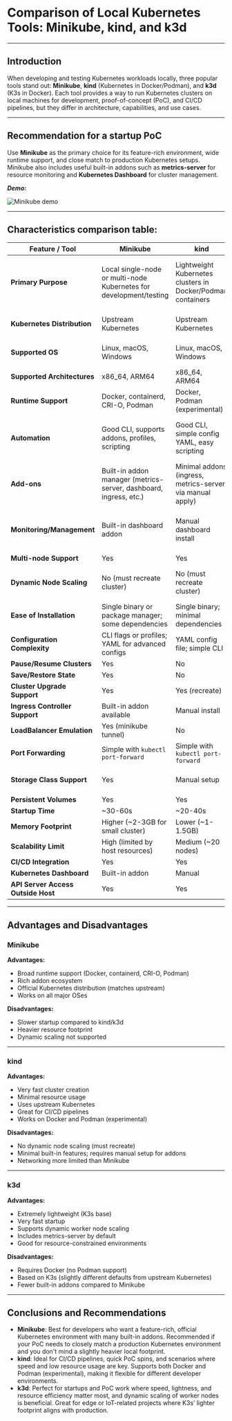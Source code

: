 # Comparison of Local Kubernetes Tools: Minikube, kind, and k3d

---

## Introduction
When developing and testing Kubernetes workloads locally, three popular tools stand out: **Minikube**, **kind** (Kubernetes in Docker/Podman), and **k3d** (K3s in Docker). Each tool provides a way to run Kubernetes clusters on local machines for development, proof-of-concept (PoC), and CI/CD pipelines, but they differ in architecture, capabilities, and use cases.

---

## Recommendation for a startup PoC
Use **Minikube** as the primary choice for its feature-rich environment, wide runtime support, and close match to production Kubernetes setups.  
Minikube also includes useful built-in addons such as **metrics-server** for resource monitoring and **Kubernetes Dashboard** for cluster management.

***Demo:***

![Minikube demo](../minikube/demo.gif)

---

## Characteristics comparison table:

| Feature / Tool                     | Minikube                                                           | kind                                                        | k3d                                                            |
| ---------------------------------- | ------------------------------------------------------------------ | ----------------------------------------------------------- | -------------------------------------------------------------- |
| **Primary Purpose**                | Local single-node or multi-node Kubernetes for development/testing | Lightweight Kubernetes clusters in Docker/Podman containers | Lightweight K3s-based Kubernetes clusters in Docker containers |
| **Kubernetes Distribution**        | Upstream Kubernetes                                                | Upstream Kubernetes                                         | K3s (lightweight Kubernetes)                                   |
| **Supported OS**                   | Linux, macOS, Windows                                              | Linux, macOS, Windows                                       | Linux, macOS, Windows                                          |
| **Supported Architectures**        | x86\_64, ARM64                                                     | x86\_64, ARM64                                              | x86\_64, ARM64                                                 |
| **Runtime Support**                | Docker, containerd, CRI-O, Podman                                  | Docker, Podman (experimental)                               | Docker only                                                    |
| **Automation**                     | Good CLI, supports addons, profiles, scripting                     | Good CLI, simple config YAML, easy scripting                | Good CLI, supports YAML config, node add/remove                |
| **Add-ons**                        | Built-in addon manager (metrics-server, dashboard, ingress, etc.)  | Minimal addons (ingress, metrics-server via manual apply)   | Relies on K3s defaults (metrics-server included)               |
| **Monitoring/Management**          | Built-in dashboard addon                                           | Manual dashboard install                                    | K3s metrics-server preinstalled, manual dashboard              |
| **Multi-node Support**             | Yes                                                                | Yes                                                         | Yes                                                            |
| **Dynamic Node Scaling**           | No (must recreate cluster)                                         | No (must recreate cluster)                                  | Yes (can add/remove nodes at runtime)                          |
| **Ease of Installation**           | Single binary or package manager; some dependencies                | Single binary; minimal dependencies                         | Single binary; minimal dependencies                            |
| **Configuration Complexity**       | CLI flags or profiles; YAML for advanced configs                   | YAML config file; simple CLI                                | YAML config file; simple CLI                                   |
| **Pause/Resume Clusters**          | Yes                                                                | No                                                          | No                                                             |
| **Save/Restore State**             | Yes                                                                | No                                                          | No                                                             |
| **Cluster Upgrade Support**        | Yes                                                                | Yes (recreate)                                              | Yes                                                            |
| **Ingress Controller Support**     | Built-in addon available                                           | Manual install                                              | Built-in via K3s defaults                                      |
| **LoadBalancer Emulation**         | Yes (minikube tunnel)                                              | No                                                          | Yes (via K3s)                                                  |
| **Port Forwarding**                | Simple with `kubectl port-forward`                                 | Simple with `kubectl port-forward`                          | Simple with `kubectl port-forward`                             |
| **Storage Class Support**          | Yes                                                                | Manual setup                                                | Yes (local-path-provisioner)                                   |
| **Persistent Volumes**             | Yes                                                                | Yes                                                         | Yes                                                            |
| **Startup Time**                   | \~30-60s                                                           | \~20-40s                                                    | \~10-20s                                                       |
| **Memory Footprint**               | Higher (\~2-3GB for small cluster)                                 | Lower (\~1-1.5GB)                                           | Lowest (\~0.5-1GB)                                             |
| **Scalability Limit**              | High (limited by host resources)                                   | Medium (\~20 nodes)                                         | Medium (\~20 nodes)                                            |
| **CI/CD Integration**              | Yes                                                                | Yes                                                         | Yes                                                            |
| **Kubernetes Dashboard**           | Built-in addon                                                     | Manual                                                      | Manual                                                         |
| **API Server Access Outside Host** | Yes                                                                | Yes                                                         | Yes                                                            |

---

## Advantages and Disadvantages

### Minikube

**Advantages:**

* Broad runtime support (Docker, containerd, CRI-O, Podman)
* Rich addon ecosystem
* Official Kubernetes distribution (matches upstream)
* Works on all major OSes

**Disadvantages:**

* Slower startup compared to kind/k3d
* Heavier resource footprint
* Dynamic scaling not supported

---

### kind

**Advantages:**

* Very fast cluster creation
* Minimal resource usage
* Uses upstream Kubernetes
* Great for CI/CD pipelines
* Works on Docker and Podman (experimental)

**Disadvantages:**

* No dynamic node scaling (must recreate)
* Minimal built-in features; requires manual setup for addons
* Networking more limited than Minikube

---

### k3d

**Advantages:**

* Extremely lightweight (K3s base)
* Very fast startup
* Supports dynamic worker node scaling
* Includes metrics-server by default
* Good for resource-constrained environments

**Disadvantages:**

* Requires Docker (no Podman support)
* Based on K3s (slightly different defaults from upstream Kubernetes)
* Fewer built-in addons compared to Minikube

---

## Conclusions and Recommendations

* **Minikube**: Best for developers who want a feature-rich, official Kubernetes environment with many built-in addons. Recommended if your PoC needs to closely match a production Kubernetes environment and you don't mind a slightly heavier local footprint.
* **kind**: Ideal for CI/CD pipelines, quick PoC spins, and scenarios where speed and low resource usage are key. Supports both Docker and Podman (experimental), making it flexible for different developer environments.
* **k3d**: Perfect for startups and PoC work where speed, lightness, and resource efficiency matter most, and dynamic scaling of worker nodes is beneficial. Great for edge or IoT-related projects where K3s’ lighter footprint aligns with production.